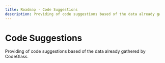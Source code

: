 ```yaml
---
title: Roadmap - Code Suggestions
description: Providing of code suggestions based of the data already gathered by CodeGlass.
---
```

# Code Suggestions
Providing of code suggestions based of the data already gathered by CodeGlass.
